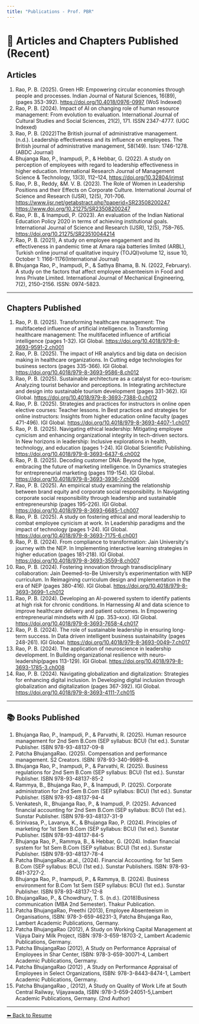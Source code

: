 ```yaml
---
title: "Publications - Prof. PBR"
---
```


<link rel="stylesheet" href="style.css">

# 📝 Articles and Chapters Published (Recent)

## Articles
1.	Rao, P. B. (2025). Green HR: Empowering circular economies through people and processes. Indian Journal of Natural Sciences, 16(89), (pages 353-392). https://doi.org/10.4018/0976-0997 (WoS Indexed)
2.	Rao, P. B. (2024). Impact of AI on changing role of human resource management: From evolution to evaluation. International Journal of Cultural Studies and Social Sciences, 21(2), 171. ISSN 2347-4777. (UGC Indexed)
3.	Rao, P. B. (2022)The British journal of administrative management. (n.d.). Leadership effectiveness and its influence on employees. The British journal of administrative management, 58(149). Issn: 1746-1278.(ABDC Journal)
4.	Bhujanga Rao, P., Inampudi, P., & Hebbar, G. (2022). A study on perception of employees with regard to leadership effectiveness in higher education. International Research Journal of Management Science & Technology, 13(3), 112–124, https://doi.org/10.32804/irjmst
5.	Rao, P. B., Reddy, &M. V. B. (2023). The Role of Women in Leadership Positions and their Effects on Corporate Culture. International Journal of Science and Research (IJSR), 12(5), 701-706. https://www.ijsr.net/getabstract.php?paperid=SR23508200247 https://www.doi.org/10.21275/SR23508200247
6.	Rao, P. B., & Inampudi, P. (2023). An evaluation of the Indian National Education Policy 2020 in terms of achieving institutional goals. International Journal of Science and Research (IJSR), 12(5), 758–765. https://doi.org/10.21275/SR23510044214
7.	Rao, P. B. (2021), A study on employee engagement and its effectiveness in pandemic time at Amara raja batteries limited (ARBL), Turkish online journal of qualitative inquiry (TOJQI)volume 12, issue 10, October 1: 1166-1176(International Journal)
8.	Bhujanga Rao, P., Inampudi, P., & Sathya Bhama, B. N. (2022, February). A study on the factors that affect employee absenteeism in Food and Inns Private Limited. International Journal of Mechanical Engineering, 7(2), 2150–2156. ISSN: 0974-5823.

---

## Chapters Published
1. Rao, P. B. (2025). Transforming healthcare management: The multifaceted influence of artificial intelligence. In Transforming healthcare management: The multifaceted influence of artificial intelligence (pages 1-32). IGI Global. https://doi.org/10.4018/979-8-3693-9591-2.ch001
2.	Rao, P. B. (2025). The impact of HR analytics and big data on decision making in healthcare organizations. In Cutting edge technologies for business sectors (pages 335-366). IGI Global. https://doi.org/10.4018/979-8-3693-9586-8.ch012
3.	Rao, P. B. (2025). Sustainable architecture as a catalyst for eco-tourism: Analyzing tourist behavior and perceptions. In Integrating architecture and design into sustainable tourism development  (pages 331-362). IGI Global. https://doi.org/10.4018/979-8-3693-7388-0.ch012
4.	Rao, P. B. (2025). Strategies and practices for instructors in online open elective courses: Teacher lessons. In Best practices and strategies for online instructors: Insights from higher education online faculty  (pages 471-496). IGI Global. https://doi.org/10.4018/979-8-3693-4407-1.ch017
5.	Rao, P. B. (2025). Navigating ethical leadership: Mitigating employee cynicism and enhancing organizational integrity in tech-driven sectors. In New horizons in leadership: Inclusive explorations in health, technology, and education  (pages 1-24). IGI Global Scientific Publishing. https://doi.org/10.4018/979-8-3693-6437-6.ch002
6.	Rao, P. B. (2025). Decoding customer DNA: Beyond the hype, embracing the future of marketing intelligence. In Dynamics strategies for entrepreneurial marketing  (pages 119-154). IGI Global. https://doi.org/10.4018/979-8-3693-3936-7.ch006
7.	Rao, P. B. (2025). An empirical study examining the relationship between brand equity and corporate social responsibility. In Navigating corporate social responsibility through leadership and sustainable entrepreneurship (pages 195-226). IGI Global. https://doi.org/10.4018/979-8-3693-6685-1.ch007
8.	Rao, P. B. (2025). A study on fostering ethical and moral leadership to combat employee cynicism at work. In Leadership paradigms and the impact of technology  (pages 1-24). IGI Global. https://doi.org/10.4018/979-8-3693-7175-6.ch001
9.	Rao, P. B. (2024). From compliance to transformation: Jain University's journey with the NEP. In Implementing interactive learning strategies in higher education  (pages 181-218). IGI Global. https://doi.org/10.4018/979-8-3693-3559-8.ch007
10.	Rao, P. B. (2024). Fostering innovation through transdisciplinary collaboration: Jain Deemed-to-Be University’s experimentation with NEP curriculum. In Reimagining curriculum design and implementation in the era of NEP (pages 380-416). IGI Global. https://doi.org/10.4018/979-8-3693-3699-1.ch012
11.	Rao, P. B. (2024). Developing an AI-powered system to identify patients at high risk for chronic conditions. In Harnessing AI and data science to improve healthcare delivery and patient outcomes. In Empowering entrepreneurial mindsets with AI (pp. 353–xxx). IGI Global. https://doi.org/10.4018/979-8-3693-7658-4.ch017
12.	Rao, P. B. (2024). The role of sustainable leadership in ensuring long-term success. In Data driven intelligent business sustainability (pages 248-261). IGI Global. https://doi.org/10.4018/979-8-3693-0049-7.ch017
13.	Rao, P. B. (2024). The application of neuroscience in leadership development. In Building organizational resilience with neuro-leadership(pages 113-129). IGI Global. https://doi.org/10.4018/979-8-3693-1785-3.ch008
14.	Rao, P. B. (2024). Navigating globalization and digitalization: Strategies for enhancing digital inclusion. In Developing digital inclusion through globalization and digitalization (pages 367-392). IGI Global. https://doi.org/10.4018/979-8-3693-4111-7.ch015


---

## 📚 Books Published
1.	Bhujanga Rao, P., Inampudi, P., & Parvathi, R. (2025). Human resource management for 2nd Sem B.Com (SEP syllabus: BCU) (1st ed.). Sunstar Publisher. ISBN 978-93-48137-09-8
2.	Patcha BhujangaRao. (2025). Compensation and performance management. S2 Creators. ISBN: 978-93-340-9989-8.
3.	Bhujanga Rao, P., Inampudi, P., & Parvathi, R. (2025). Business regulations for 2nd Sem B.Com (SEP syllabus: BCU) (1st ed.). Sunstar Publisher. ISBN 978-93-48137-85-2
4.	Rammya, B., Bhujanga Rao, P., & Inampudi, P. (2025). Corporate administration for 2nd Sem B.Com (SEP syllabus: BCU) (1st ed.). Sunstar Publisher. ISBN 978-93-48137-94-4
5.	Venkatesh, R., Bhujanga Rao, P., & Inampudi, P. (2025). Advanced financial accounting for 2nd Sem B.Com (SEP syllabus: BCU) (1st ed.). Sunstar Publisher. ISBN 978-93-48137-31-9
6.	Srinivasa, P., Lavanya, K., & Bhujanga Rao, P. (2024). Principles of marketing for 1st Sem B.Com (SEP syllabus: BCU) (1st ed.). Sunstar Publisher. ISBN 978-93-48137-84-5
7.	Bhujanga Rao, P., Rammya, B., & Hebbar, G. (2024). Indian financial system for 1st Sem B.Com (SEP syllabus: BCU) (1st ed.). Sunstar Publisher. ISBN 978-93-48137-78-4
8.	Patcha BhujangaRao.at.al., (2024). Financial Accounting. for 1st Sem B.Com (SEP syllabus: BCU) (1st ed.). Sunstar Publishers. ISBN: 978-93-481-3727-2.
9.	Bhujanga Rao, P., Inampudi, P., & Rammya, B. (2024). Business environment for B.Com 1st Sem (SEP syllabus: BCU) (1st ed.). Sunstar Publisher. ISBN 978-93-48137-12-8
10.	BhujangaRao, P., & Chowdhury, T. S. (n.d.). (2018)Business communication (MBA 2nd Semester). Thakur Publication.
11.	Patcha BhujangaRao, Preethi (2013), Employee Absenteeism in Organisations, ISBN: 978-3-659-46231-3, Patcha Bhujanga Rao, Lambert Academic Publications, Germany.
12.	Patcha BhujangaRao (2012), A Study on Working Capital Management at Vijaya Dairy Milk Project, ISBN :978-3-659-18703-2, Lambert Academic Publications, Germany.
13.	Patcha BhujangaRao (2012), A Study on Performance Appraisal of Employees in Shar Center, ISBN: 978-3-659-30071-4, Lambert Academic Publications, Germany.
14.	Patcha BhujangaRao (2012)  , A Study on Performance Appraisal of Employees in Select Organizations, ISBN: 978-3-8443-8474-1, Lambert Academic Publications, Germany.
15.	Patcha BhujangaRao , (2012), A Study on Quality of Work Life at South Central Railway, Vijayawada, ISBN	:978-3-659-24051-5,Lambert Academic Publications, Germany. (2nd Author)

---

[⬅ Back to Resume](index.md)
